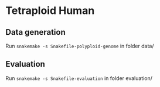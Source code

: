# Tetraploid Human

## Data generation

Run `` snakemake -s Snakefile-polyploid-genome `` in folder data/

## Evaluation

Run `` snakemake -s Snakefile-evaluation `` in folder evaluation/

